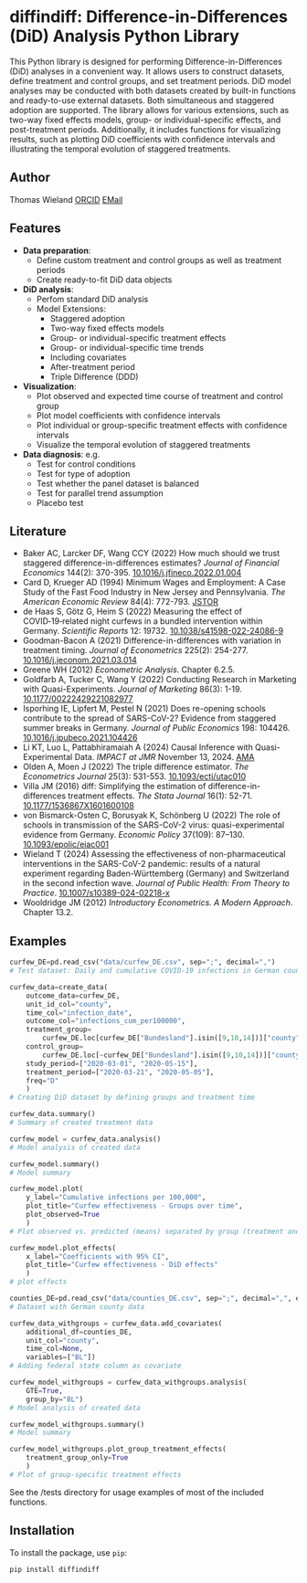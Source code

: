 # diffindiff: Difference-in-Differences (DiD) Analysis Python Library

This Python library is designed for performing Difference-in-Differences (DiD) analyses in a convenient way. It allows users to construct datasets, define treatment and control groups, and set treatment periods. DiD model analyses may be conducted with both datasets created by built-in functions and ready-to-use external datasets. Both simultaneous and staggered adoption are supported. The library allows for various extensions, such as two-way fixed effects models, group- or individual-specific effects, and post-treatment periods. Additionally, it includes functions for visualizing results, such as plotting DiD coefficients with confidence intervals and illustrating the temporal evolution of staggered treatments.


## Author

Thomas Wieland [ORCID](https://orcid.org/0000-0001-5168-9846) [EMail](mailto:geowieland@googlemail.com) 


## Features

- **Data preparation**: 
  - Define custom treatment and control groups as well as treatment periods
  - Create ready-to-fit DiD data objects
- **DiD analysis**: 
  - Perfom standard DiD analysis  
  - Model Extensions:
    - Staggered adoption
    - Two-way fixed effects models
    - Group- or individual-specific treatment effects
    - Group- or individual-specific time trends
    - Including covariates
    - After-treatment period
    - Triple Difference (DDD)
- **Visualization**:
  - Plot observed and expected time course of treatment and control group 
  - Plot model coefficients with confidence intervals
  - Plot individual or group-specific treatment effects with confidence intervals
  - Visualize the temporal evolution of staggered treatments
- **Data diagnosis**: e.g.
  - Test for control conditions
  - Test for type of adoption
  - Test whether the panel dataset is balanced
  - Test for parallel trend assumption
  - Placebo test 


## Literature

  - Baker AC, Larcker DF, Wang CCY (2022) How much should we trust staggered difference-in-differences estimates? *Journal of Financial Economics* 144(2): 370-395. [10.1016/j.jfineco.2022.01.004](https://doi.org/10.1016/j.jfineco.2022.01.004)
  - Card D, Krueger AD (1994) Minimum Wages and Employment: A Case Study of the Fast Food Industry in New Jersey and Pennsylvania. *The American Economic Review* 84(4): 772-793. [JSTOR](https://www.jstor.org/stable/2677856)
  - de Haas S, Götz G, Heim S (2022) Measuring the effect of COVID‑19‑related night curfews in a bundled intervention within Germany. *Scientific Reports* 12: 19732. [10.1038/s41598-022-24086-9](https://doi.org/10.1038/s41598-022-24086-9)
  - Goodman-Bacon A (2021) Difference-in-differences with variation in treatment timing. *Journal of Econometrics* 225(2): 254-277. [10.1016/j.jeconom.2021.03.014](https://doi.org/10.1016/j.jeconom.2021.03.014)
  - Greene WH (2012) *Econometric Analysis*. Chapter 6.2.5.
  - Goldfarb A, Tucker C, Wang Y (2022) Conducting Research in Marketing with Quasi-Experiments. *Journal of Marketing* 86(3): 1-19. [10.1177/00222429221082977](https://doi.org/10.1177/00222429221082977)
  - Isporhing IE, Lipfert M, Pestel N (2021) Does re-opening schools contribute to the spread of SARS-CoV-2? Evidence from staggered summer breaks in Germany. *Journal of Public Economics* 198: 104426. [10.1016/j.jpubeco.2021.104426](https://doi.org/10.1016/j.jpubeco.2021.104426)
  - Li KT, Luo L, Pattabhiramaiah A (2024) Causal Inference with Quasi-Experimental Data. *IMPACT at JMR* November 13, 2024. [AMA](https://www.ama.org/marketing-news/causal-inference-with-quasi-experimental-data/)
  - Olden A, Moen J (2022) The triple difference estimator. *The Econometrics Journal* 25(3): 531-553. [10.1093/ectj/utac010](https://doi.org/10.1093/ectj/utac010)
  - Villa JM (2016) diff: Simplifying the estimation of difference-in-differences treatment effects. *The Stata Journal* 16(1): 52-71. [10.1177/1536867X1601600108](https://doi.org/10.1177/1536867X1601600108)
  - von Bismarck-Osten C, Borusyak K, Schönberg U (2022) The role of schools in transmission of the SARS-CoV-2 virus: quasi-experimental evidence from Germany. *Economic Policy* 37(109): 87–130. [10.1093/epolic/eiac001](https://doi.org/10.1093/epolic/eiac001)
  - Wieland T (2024) Assessing the effectiveness of non-pharmaceutical interventions in the SARS-CoV-2 pandemic: results of a natural experiment regarding Baden-Württemberg (Germany) and Switzerland in the second infection wave. *Journal of Public Health: From Theory to Practice*. [10.1007/s10389-024-02218-x](https://doi.org/10.1007/s10389-024-02218-x)
  - Wooldridge JM (2012) *Introductory Econometrics. A Modern Approach*. Chapter 13.2.


## Examples

```python
curfew_DE=pd.read_csv("data/curfew_DE.csv", sep=";", decimal=",")
# Test dataset: Daily and cumulative COVID-19 infections in German counties

curfew_data=create_data(
    outcome_data=curfew_DE,
    unit_id_col="county",
    time_col="infection_date",
    outcome_col="infections_cum_per100000",
    treatment_group= 
        curfew_DE.loc[curfew_DE["Bundesland"].isin([9,10,14])]["county"],
    control_group= 
        curfew_DE.loc[~curfew_DE["Bundesland"].isin([9,10,14])]["county"],
    study_period=["2020-03-01", "2020-05-15"],
    treatment_period=["2020-03-21", "2020-05-05"],
    freq="D"
    )
# Creating DiD dataset by defining groups and treatment time

curfew_data.summary()
# Summary of created treatment data

curfew_model = curfew_data.analysis()
# Model analysis of created data

curfew_model.summary()
# Model summary

curfew_model.plot(
    y_label="Cumulative infections per 100,000",
    plot_title="Curfew effectiveness - Groups over time",
    plot_observed=True
    )
# Plot observed vs. predicted (means) separated by group (treatment and control)

curfew_model.plot_effects(
    x_label="Coefficients with 95% CI",
    plot_title="Curfew effectiveness - DiD effects"
    )
# plot effects

counties_DE=pd.read_csv("data/counties_DE.csv", sep=";", decimal=",", encoding='latin1')
# Dataset with German county data

curfew_data_withgroups = curfew_data.add_covariates(
    additional_df=counties_DE, 
    unit_col="county",
    time_col=None, 
    variables=["BL"])
# Adding federal state column as covariate

curfew_model_withgroups = curfew_data_withgroups.analysis(
    GTE=True,
    group_by="BL")
# Model analysis of created data

curfew_model_withgroups.summary()
# Model summary

curfew_model_withgroups.plot_group_treatment_effects(
    treatment_group_only=True
    )
# Plot of group-specific treatment effects
```

See the /tests directory for usage examples of most of the included functions.


## Installation

To install the package, use `pip`:

```bash
pip install diffindiff